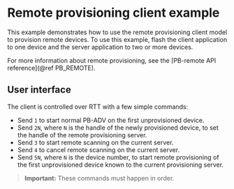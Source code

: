 # Remote provisioning client example

This example demonstrates how to use the remote provisioning client model to
provision remote devices. To use this example, flash the client application
to one device and the server application to two or more devices.

For more information about remote provisioning, see the
[PB-remote API reference](@ref PB_REMOTE).

## User interface

The client is controlled over RTT with a few simple commands:

- Send `1` to start normal PB-ADV on the first unprovisioned device.
- Send `2N`, where `N` is the handle of the newly provisioned device, to set the handle of the
  remote provisioning server.
- Send `3` to start remote scanning on the current server.
- Send `4` to cancel remote scanning on the current server.
- Send `5N`, where `N` is the device number, to start remote provisioning of the first unprovisioned
  device known to the current provisioning server.

> **Important:** These commands must happen in order.

